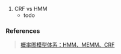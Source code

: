 1. CRF vs HMM
    - todo



### References
> [概率图模型体系：HMM、MEMM、CRF](https://zhuanlan.zhihu.com/p/33397147)

